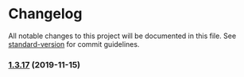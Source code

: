 # Changelog

All notable changes to this project will be documented in this file. See [standard-version](https://github.com/conventional-changelog/standard-version) for commit guidelines.

### [1.3.17](https://github.com/qbitartifacts/rec-api/compare/v1.3.16...v1.3.17) (2019-11-15)
